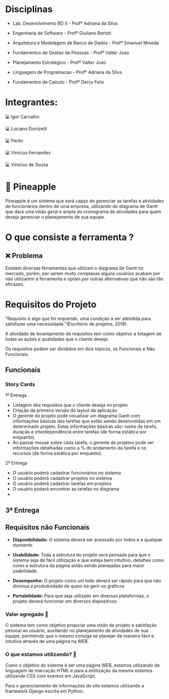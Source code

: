 
# Disciplinas

- Lab. Desevolvimento BD II - Profº Adriana da Silva <br>

- Engenharia de Software - Profº Giuliano Bertoti <br>

- Arquitetura e Modelagem de Banco de Dados - Profº Emanuel Mineda <br>

- Fundamentos de Gestao de Pessoas - Profº Valter Joao <br>

- Planejamento Estrategico - Profº Valter Joao <br>

- Linguagem de Programacao - Profº Adriana da Silva <br>

- Fundamentos de Calculo - Profº Dercy Felix <br>

  

# Integrantes:

  

:computer: Igor Carvalho <br>

:computer: Luciano Donizetti <br>

:computer: Perilo <br>

:computer: Vinícius Fernandes<br>

:computer: Vinícius de Sousa<br>

  

# :pineapple: Pineapple

  

Pineapple é um sistema que será capaz de gerenciar as tarefas e atividades de funcionários dentro de uma empresa, utilizando do diagrama de Gantt que dará uma visão geral e ampla do cronograma de atividades para quem deseja gerenciar o planejamento de sua equipe.

  

# O que consiste a ferramenta ?

  

## :x: Problema

  

Existem diversas ferramentas que utilizam o diagrama de Gantt no mercado, porém, por serem muito complexas alguns usuários acabam por não utilizarem a ferramenta e optam por outras alternativas que não são tão eficazes.

  

# Requisitos do Projeto

  

"Requisito é algo que foi requerido, uma condição a ser atendida para satisfazer uma necessidade."(Escritório de projetos, 2018).<br>

A atividade de levantamento de requisitos tem como objetivo a listagem de todas as ações e qualidades que o cliente deseja.<br>

Os requisitos podem ser divididos em dois tópicos, os Funcionais e Não Funcionais.

  

## Funcionais

### Story Cards
1ª Entrega  
 - Listagem dos requisitos que o cliente deseja no projeto
 - Criação da primeira versão do layout da aplicação
- O gerente do projeto pode visualizar um diagrama Gantt com informações básicas das tarefas que estão sendo desenvolidas em um determinado projeto. Estas informações básicas são: nome da tarefa, duração e interdependência entre tarefas (de forma estática por enquanto).  
- Ao passar mouse sobre cada tarefa, o gerente de projetos pode ver informações detalhadas como a % do andamento da tarefa e os recursos (de forma estática por enquanto).

2ª Entrega 
 - O usuário poderá cadastrar funcionários no sistema
 - O usuário poderá cadastrar projetos no sistema
 - O usuário poderá cadastrar tarefas em projetos
 - O usuário poderá encontrar as tarefas no diagrama
 - 
3ª Entrega 
 -  
 
## Requisitos não Funcionais

-  __Disponibilidade:__ O sistema deverá ser acessado por todos e a qualquer momento <br>

-  __Usabilidade:__ Toda a estrutura do projeto será pensada para que o sistema seja de fácil utilização e que esteja bem intuitivo, detalhes como cores e estrutura da página estão sendo planejadas para maior usabilidade. <br>

-  __Desempenho:__ O projeto como um todo deverá ser rápido para que não diminua a produtividade de quem ira gerir os gráficos <br>

-  __Portabilidade:__ Para que seja utilizado em diversas plataformas, o projeto deverá funcionar em diversos dispositivos <br>

  

### Valor agregado 💸

  

O sistema tem como objetivo propiciar uma visão de projeto e satisfação pessoal ao usuário, auxiliando no planejamento de atividades de sua equipe, permitindo que o mesmo consiga se planejar de maneira fácil e intuitiva através de uma página na WEB.

  

### O que estamos utilizando? :thinking:

  

Como o objetivo do sistema é ser uma página WEB, estamos utilizando da linguagem de marcação HTML e para a estilização da mesma estamos utilizando CSS com eventos em JavaScript.<br>

Para o gerenciamento de informações do site estamos utilizando a framework Django escrita em Python.